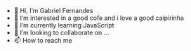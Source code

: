 - 👋 Hi, I’m Gabriel Fernandes
- 👀 I’m interested in a good cofe and i love a good caipirinha
- 🌱 I’m currently learning JavaScript
- 💞️ I’m looking to collaborate on ...
- 📫 How to reach me

<!---
CariocaAlemao/CariocaAlemao is a ✨ special ✨ repository because its `README.md` (this file) appears on your GitHub profile.
You can click the Preview link to take a look at your changes.
--->
